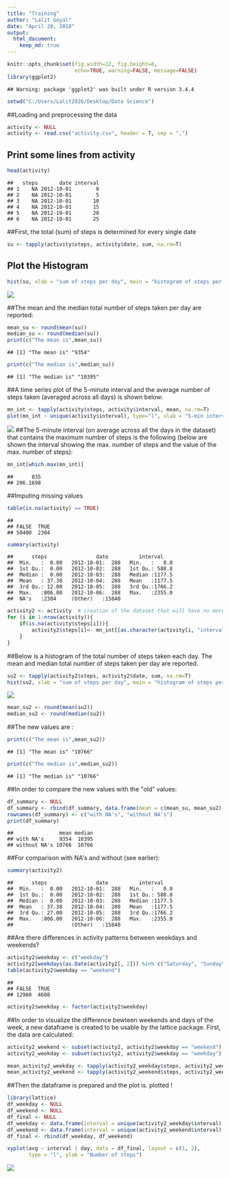 ```yaml
---
title: "Training"
author: "Lalit Goyal"
date: "April 20, 2018"
output:  
  html_document:
    keep_md: true
---
```



```r
knitr::opts_chunk$set(fig.width=12, fig.height=8,
                      echo=TRUE, warning=FALSE, message=FALSE)
library(ggplot2)
```

```
## Warning: package 'ggplot2' was built under R version 3.4.4
```

```r
setwd("C:/Users/Lalit2026/Desktop/Data Science")
```

##Loading and preprocessing the data


```r
activity <- NULL
activity <- read.csv("activity.csv", header = T, sep = ",")
```

## Print some lines from activity

```r
head(activity)
```

```
##   steps       date interval
## 1    NA 2012-10-01        0
## 2    NA 2012-10-01        5
## 3    NA 2012-10-01       10
## 4    NA 2012-10-01       15
## 5    NA 2012-10-01       20
## 6    NA 2012-10-01       25
```
##First, the total (sum) of steps is determined for every single date

```r
su <- tapply(activity$steps, activity$date, sum, na.rm=T)
```

## Plot the Histogram

```r
hist(su, xlab = "sum of steps per day", main = "histogram of steps per day")
```

![](PA1_template_files/figure-html/unnamed-chunk-4-1.png)<!-- -->

##The mean and the median total number of steps taken per day are reported:

```r
mean_su <- round(mean(su))
median_su <- round(median(su))
print(c("The mean is",mean_su))
```

```
## [1] "The mean is" "9354"
```

```r
print(c("The median is",median_su))
```

```
## [1] "The median is" "10395"
```
##A time series plot of the 5-minute interval and the average number of steps taken (averaged across all days) is shown below:

```r
mn_int <- tapply(activity$steps, activity$interval, mean, na.rm=T)
plot(mn_int ~ unique(activity$interval), type="l", xlab = "5-min interval")
```

![](PA1_template_files/figure-html/unnamed-chunk-6-1.png)<!-- -->
##The 5-minute interval (on average across all the days in the dataset) that contains the maximum number of steps is the following (below are shown the interval showing the max. number of steps and the value of the max. number of steps):

```r
mn_int[which.max(mn_int)]
```

```
##      835 
## 206.1698
```
##Imputing missing values

```r
table(is.na(activity) == TRUE)
```

```
## 
## FALSE  TRUE 
## 50400  2304
```

```r
summary(activity)
```

```
##      steps                date          interval     
##  Min.   :  0.00   2012-10-01:  288   Min.   :   0.0  
##  1st Qu.:  0.00   2012-10-02:  288   1st Qu.: 588.8  
##  Median :  0.00   2012-10-03:  288   Median :1177.5  
##  Mean   : 37.38   2012-10-04:  288   Mean   :1177.5  
##  3rd Qu.: 12.00   2012-10-05:  288   3rd Qu.:1766.2  
##  Max.   :806.00   2012-10-06:  288   Max.   :2355.0  
##  NA's   :2304     (Other)   :15840
```

```r
activity2 <- activity  # creation of the dataset that will have no more NAs
for (i in 1:nrow(activity)){
    if(is.na(activity$steps[i])){
        activity2$steps[i]<- mn_int[[as.character(activity[i, "interval"])]]
    }
}
```
##Below is a histogram of the total number of steps taken each day. The mean and median total number of steps taken per day are reported.

```r
su2 <- tapply(activity2$steps, activity2$date, sum, na.rm=T)
hist(su2, xlab = "sum of steps per day", main = "histogram of steps per day")
```

![](PA1_template_files/figure-html/unnamed-chunk-9-1.png)<!-- -->

```r
mean_su2 <- round(mean(su2))
median_su2 <- round(median(su2))
```
##The new values are :

```r
print(c("The mean is",mean_su2))
```

```
## [1] "The mean is" "10766"
```

```r
print(c("The median is",median_su2))
```

```
## [1] "The median is" "10766"
```
##In order to compare the new values with the "old" values:

```r
df_summary <- NULL
df_summary <- rbind(df_summary, data.frame(mean = c(mean_su, mean_su2), median = c(median_su, median_su2)))
rownames(df_summary) <- c("with NA's", "without NA's")
print(df_summary)
```

```
##               mean median
## with NA's     9354  10395
## without NA's 10766  10766
```
##For comparison with NA's and without (see earlier):

```r
summary(activity2)
```

```
##      steps                date          interval     
##  Min.   :  0.00   2012-10-01:  288   Min.   :   0.0  
##  1st Qu.:  0.00   2012-10-02:  288   1st Qu.: 588.8  
##  Median :  0.00   2012-10-03:  288   Median :1177.5  
##  Mean   : 37.38   2012-10-04:  288   Mean   :1177.5  
##  3rd Qu.: 27.00   2012-10-05:  288   3rd Qu.:1766.2  
##  Max.   :806.00   2012-10-06:  288   Max.   :2355.0  
##                   (Other)   :15840
```
##Are there differences in activity patterns between weekdays and weekends?

```r
activity2$weekday <- c("weekday")
activity2[weekdays(as.Date(activity2[, 2])) %in% c("Saturday", "Sunday", "samedi", "dimanche", "saturday", "sunday", "Samedi", "Dimanche"), ][4] <- c("weekend")
table(activity2$weekday == "weekend")
```

```
## 
## FALSE  TRUE 
## 12960  4608
```

```r
activity2$weekday <- factor(activity2$weekday)
```
##In order to visualize the difference bewteen weekends and days of the week, a new dataframe is created to be usable by the lattice package. First, the data are calculated:

```r
activity2_weekend <- subset(activity2, activity2$weekday == "weekend")
activity2_weekday <- subset(activity2, activity2$weekday == "weekday")

mean_activity2_weekday <- tapply(activity2_weekday$steps, activity2_weekday$interval, mean)
mean_activity2_weekend <- tapply(activity2_weekend$steps, activity2_weekend$interval, mean)
```
##Then the dataframe is prepared and the plot is. plotted !

```r
library(lattice)
df_weekday <- NULL
df_weekend <- NULL
df_final <- NULL
df_weekday <- data.frame(interval = unique(activity2_weekday$interval), avg = as.numeric(mean_activity2_weekday), day = rep("weekday", length(mean_activity2_weekday)))
df_weekend <- data.frame(interval = unique(activity2_weekend$interval), avg = as.numeric(mean_activity2_weekend), day = rep("weekend", length(mean_activity2_weekend)))
df_final <- rbind(df_weekday, df_weekend)

xyplot(avg ~ interval | day, data = df_final, layout = c(1, 2), 
       type = "l", ylab = "Number of steps")
```

![](PA1_template_files/figure-html/unnamed-chunk-15-1.png)<!-- -->
       
